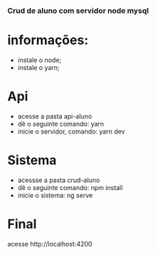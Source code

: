 ### Crud de aluno com servidor node mysql

# informações:
- instale o node;
- instale o yarn;

# Api
- acesse a pasta api-aluno
- dê o seguinte comando: yarn
- inicie o servidor, comando: yarn dev

# Sistema
- acessse a pasta crud-aluno
- dê o seguinte comando: npm install
- inicie o sistema: ng serve

# Final
acesse http://localhost:4200